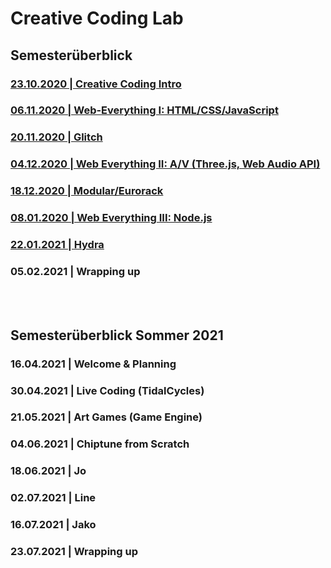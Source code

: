 # Creative Coding Lab

## Semesterüberblick

### [23.10.2020 | Creative Coding Intro](00_cc)

### [06.11.2020 | Web-Everything I: HTML/CSS/JavaScript](01_hcj)

### [20.11.2020 | Glitch](02_glitch)

### [04.12.2020 | Web Everything II: A/V (Three.js, Web Audio API)](04_av)

### [18.12.2020 | Modular/Eurorack](05_modular)

### [08.01.2020 | Web Everything III: Node.js](06_node)

### [22.01.2021 | Hydra](07_hydra)

### 05.02.2021 | Wrapping up

<br/><br/>

## Semesterüberblick Sommer 2021

### 16.04.2021 | Welcome & Planning

### 30.04.2021 | Live Coding (TidalCycles)

### 21.05.2021 | Art Games (Game Engine)

### 04.06.2021 | Chiptune from Scratch

### 18.06.2021 | Jo

### 02.07.2021 | Line

### 16.07.2021 | Jako

### 23.07.2021 | Wrapping up
